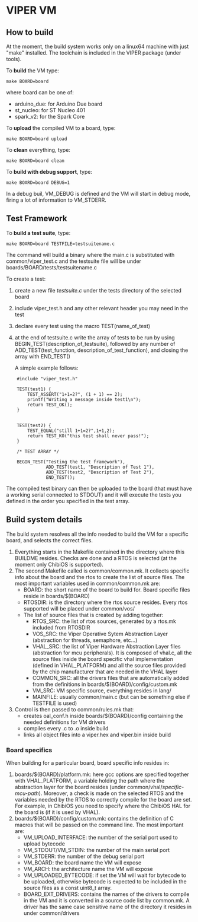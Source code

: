 VIPER VM
========


How to build
------------

At the moment, the build system works only on a linux64 machine with just "make" installed. The toolchain is included in the VIPER package (under tools).

To **build** the VM type:

`make BOARD=board`

where board can be one of:

* arduino_due: for Arduino Due board
* st_nucleo: for ST Nucleo 401
* spark_v2: for the Spark Core


To **upload** the compiled VM to a board, type:

`make BOARD=board upload`

To **clean** everything, type:

`make BOARD=board clean`


To **build with debug support**, type:

`make BOARD=board DEBUG=1`

In a debug buil, VM_DEBUG is defined and the VM will start in debug mode, firing a lot of information to VM_STDERR.



Test Framework
--------------

To **build a test suite**, type:

`make BOARD=board TESTFILE=testsuitename.c`

The command will build a binary where the main.c is substituted with common/viper_test.c and the testsuite file
will be under boards/BOARD/tests/testsuitename.c

To create a test:

1. create a new file *testsuite.c* under the tests directory of the selected board
2. include viper_test.h and any other relevant header you may need in the test
3. declare every test using the macro TEST(name_of_test)
4. at the end of testsuite.c write the array of tests to be run by using BEGIN_TEST(description_of_testsuite), followed by any number of ADD_TEST(test_function, description_of_test_function), and closing the array with END_TEST()

    A simple example follows:
```
    #include "viper_test.h"

    TEST(test1) {
        TEST_ASSERT("1+1=2?", (1 + 1) == 2);
        printf("Writing a message inside test1\n");
        return TEST_OK();
    }


    TEST(test2) {
        TEST_EQUAL("still 1+1=2?",1+1,2);
        return TEST_KO("this test shall never pass!");
    }

    /* TEST ARRAY */

    BEGIN_TEST("Testing the test framework"),
               ADD_TEST(test1, "Description of Test 1"),
               ADD_TEST(test2, "Description of Test 2"),
               END_TEST();
```

The compiled test binary can then be uploaded to the board (that must have a working serial connected to STDOUT) and it will execute the tests you defined in the order you specified in the test array.




Build system details
--------------------

The build system resolves all the info needed to build the VM for a specific board, and selects the correct files.

1. Everything starts in the Makefile contained in the directory where this BUILDME resides. Checks are done and a RTOS is selected (at the moment only ChibiOS is supported).
2. The second Makefile called is common/common.mk. It collects specific info about the board and the rtos to create the list of source files. The most important variables used in common/common.mk are:
    * BOARD: the short name of the board to build for. Board specific files reside in boards/$(BOARD)
    * RTOSDIR: is the directory where the rtos source resides. Every rtos supported will be placed under common/vos/
    * The list of source files that is created by adding together:
        * RTOS_SRC: the list of rtos sources, generated by a rtos.mk included from RTOSDIR
        * VOS_SRC: the Viper Operative Sytem Abstraction Layer (abstraction for threads, semaphore, etc...)
        * VHAL_SRC: the list of Viper Hardware Abstraction Layer files (abstraction for mcu peripherals). It is composed of vhal.c, all the source files inside the board specific vhal implementation (defined in VHAL_PLATFORM) and all the source files provided by the chip manufacturer that are needed in the VHAL layer
        * COMMON_SRC: all the drivers files that are automatically added from the definitions in boards/$(BOARD)/config/custom.mk 
        * VM_SRC: VM specific source, everything resides in lang/
        * MAINFILE: usually common/main.c (but can be something else if TESTFILE is used)
3. Control is then passed to common/rules.mk that:
    * creates oal_conf.h inside boards/$(BOARD)/config containing the needed definitions for VM drivers
    * compiles every .c to .o inside build
    * links all object files into a viper.hex and viper.bin inside build


### Board specifics

When building for a particular board, board specific info resides in:

1. boards/$(BOARD)/platform.mk: here gcc options are specified together with VHAL_PLATFORM, a variable holding the path where the abstraction layer for the board resides (under common/vhal/*specific-mcu-path*). Moreover, a check is made on the selected RTOS and the variables needed by the RTOS to correctly compile for the board are set. For example, in ChibiOS you need to specify where the ChibiOS HAL for the board is (if it is used by VHAL).
2. boards/$(BOARD)/config/custom.mk: contains the definition of C macros that will be passed on the command line. The most important are:
    * VM_UPLOAD_INTERFACE: the number of the serial port used to upload bytecode
    * VM_STDOUT/VM_STDIN: the number of the main serial port 
    * VM_STDERR: the number of the debug serial port
    * VM_BOARD: the board name the VM will expose
    * VM_ARCH: the architecture name the VM will expose
    * VM_UPLOADED_BYTECODE: if set the VM will wait for bytecode to be uploaded, otherwise bytecode is expected to be included in the source files as a const uint8_t array.
    * BOARD_EXT_DRIVERS: contains the names of the drivers to compile in the VM and it is converted in a source code list by common.mk. A driver has the same case sensitive name of the directory it resides in under common/drivers




